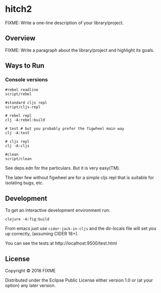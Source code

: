 # hitch2

FIXME: Write a one-line description of your library/project.

## Overview

FIXME: Write a paragraph about the library/project and highlight its goals.

## Ways to Run

### Console versions

    #rebel readline
    script/rebel

    #standard cljs repl
    script/cljs-repl

    # rebel repl
    clj -A:rebel:build

    # test # but you probably prefer the figwheel main way
    clj -A:test

    # cljs repl
    clj -A:cljs

    #clean
    script/clean

See deps.edn for the particulars. But it is very easy(TM).

The later few without figwheel are for a simple cljs repl that is
suitable for isolating bugs, etc.

## Development

To get an interactive development environment run:

    clojure -A:fig:build

From emacs just use `cider-jack-in-cljs` and the dir-locals file will
set you up correctly, (assuming CIDER 18+).

You can see the tests at http://localhost:9500/test.html

## License

Copyright © 2018 FIXME

Distributed under the Eclipse Public License either version 1.0 or (at your option) any later version.
